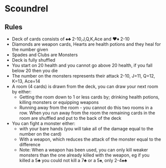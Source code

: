 # Scoundrel

## Rules

- Deck of cards consists of ♠️♣️ 2-10,J,Q,K,Ace and ♥️♦️ 2-10
- Diamonds are weapon cards, Hearts are health potions and they heal for the number given
- Spades and Clubs are Monsters
- Deck is fully shuffled
- You start on 20 health and you cannot go above 20 health, if you fall below 20 then you die
- The number on the monsters represents their attack 2-10, J=11, Q=12, K=13, Ace=14
- A room (4 cards) is drawn from the deck, you can draw your next room by either:
  - Getting the room down to 1 or less cards by; drinking health potions, killing monsters or equipping weapons
  - Running away from the room - you cannot do this two rooms in a row. When you run away from the room the remaining cards in the room are shuffled and put to the back of the deck
- You can fight a monster either:
  - with your bare hands (you will take all of the damage equal to the number on the card)
  - With a weapon, which reduces the attack of the monster equal to the difference
  - Note: When a weapon has been used, you can only kill weaker monsters than the one already killed with the weapon, eg if you killed a 5♣️ you could not kill a 7♣️ or a 5♠️, only 2-4♠️♣️

